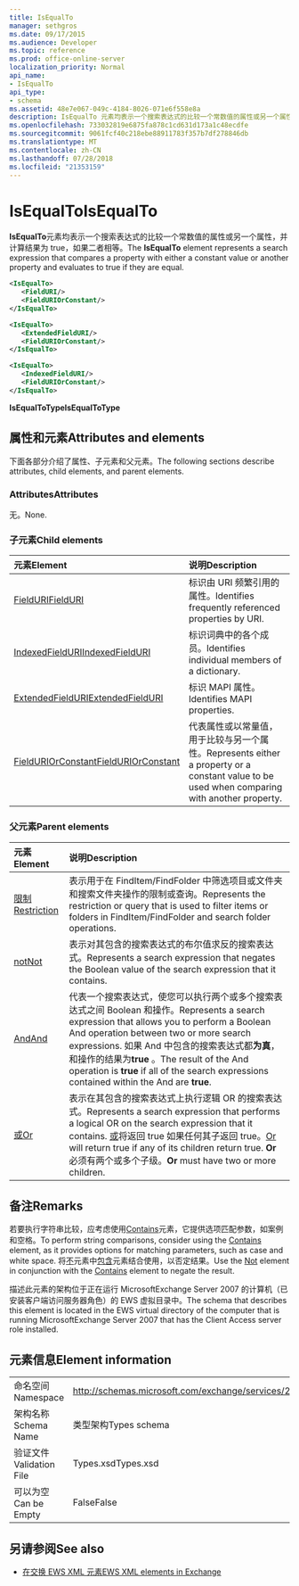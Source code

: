 ```yaml
---
title: IsEqualTo
manager: sethgros
ms.date: 09/17/2015
ms.audience: Developer
ms.topic: reference
ms.prod: office-online-server
localization_priority: Normal
api_name:
- IsEqualTo
api_type:
- schema
ms.assetid: 48e7e067-049c-4184-8026-071e6f558e8a
description: IsEqualTo 元素均表示一个搜索表达式的比较一个常数值的属性或另一个属性，并计算结果为 true，如果二者相等。
ms.openlocfilehash: 733032819e6875fa878c1cd631d173a1c48ecdfe
ms.sourcegitcommit: 9061fcf40c218ebe88911783f357b7df278846db
ms.translationtype: MT
ms.contentlocale: zh-CN
ms.lasthandoff: 07/28/2018
ms.locfileid: "21353159"
---
```

# <a name="isequalto"></a><span data-ttu-id="7c2a9-103">IsEqualTo</span><span class="sxs-lookup"><span data-stu-id="7c2a9-103">IsEqualTo</span></span>

<span data-ttu-id="7c2a9-104">**IsEqualTo**元素均表示一个搜索表达式的比较一个常数值的属性或另一个属性，并计算结果为 true，如果二者相等。</span><span class="sxs-lookup"><span data-stu-id="7c2a9-104">The **IsEqualTo** element represents a search expression that compares a property with either a constant value or another property and evaluates to true if they are equal.</span></span> 
  
```xml
<IsEqualTo>
   <FieldURI/>
   <FieldURIOrConstant/>
</IsEqualTo>
```

```xml
<IsEqualTo>
   <ExtendedFieldURI/>
   <FieldURIOrConstant/>
</IsEqualTo>
```

```xml
<IsEqualTo>
   <IndexedFieldURI/> 
   <FieldURIOrConstant/>
</IsEqualTo>
```

<span data-ttu-id="7c2a9-105">**IsEqualToType**</span><span class="sxs-lookup"><span data-stu-id="7c2a9-105">**IsEqualToType**</span></span>

## <a name="attributes-and-elements"></a><span data-ttu-id="7c2a9-106">属性和元素</span><span class="sxs-lookup"><span data-stu-id="7c2a9-106">Attributes and elements</span></span>

<span data-ttu-id="7c2a9-107">下面各部分介绍了属性、子元素和父元素。</span><span class="sxs-lookup"><span data-stu-id="7c2a9-107">The following sections describe attributes, child elements, and parent elements.</span></span>
  
### <a name="attributes"></a><span data-ttu-id="7c2a9-108">Attributes</span><span class="sxs-lookup"><span data-stu-id="7c2a9-108">Attributes</span></span>

<span data-ttu-id="7c2a9-109">无。</span><span class="sxs-lookup"><span data-stu-id="7c2a9-109">None.</span></span>
  
### <a name="child-elements"></a><span data-ttu-id="7c2a9-110">子元素</span><span class="sxs-lookup"><span data-stu-id="7c2a9-110">Child elements</span></span>

|<span data-ttu-id="7c2a9-111">**元素**</span><span class="sxs-lookup"><span data-stu-id="7c2a9-111">**Element**</span></span>|<span data-ttu-id="7c2a9-112">**说明**</span><span class="sxs-lookup"><span data-stu-id="7c2a9-112">**Description**</span></span>|
|:-----|:-----|
|[<span data-ttu-id="7c2a9-113">FieldURI</span><span class="sxs-lookup"><span data-stu-id="7c2a9-113">FieldURI</span></span>](fielduri.md) <br/> |<span data-ttu-id="7c2a9-114">标识由 URI 频繁引用的属性。</span><span class="sxs-lookup"><span data-stu-id="7c2a9-114">Identifies frequently referenced properties by URI.</span></span>  <br/> |
|[<span data-ttu-id="7c2a9-115">IndexedFieldURI</span><span class="sxs-lookup"><span data-stu-id="7c2a9-115">IndexedFieldURI</span></span>](indexedfielduri.md) <br/> |<span data-ttu-id="7c2a9-116">标识词典中的各个成员。</span><span class="sxs-lookup"><span data-stu-id="7c2a9-116">Identifies individual members of a dictionary.</span></span>  <br/> |
|[<span data-ttu-id="7c2a9-117">ExtendedFieldURI</span><span class="sxs-lookup"><span data-stu-id="7c2a9-117">ExtendedFieldURI</span></span>](extendedfielduri.md) <br/> |<span data-ttu-id="7c2a9-118">标识 MAPI 属性。</span><span class="sxs-lookup"><span data-stu-id="7c2a9-118">Identifies MAPI properties.</span></span>  <br/> |
|[<span data-ttu-id="7c2a9-119">FieldURIOrConstant</span><span class="sxs-lookup"><span data-stu-id="7c2a9-119">FieldURIOrConstant</span></span>](fielduriorconstant.md) <br/> |<span data-ttu-id="7c2a9-120">代表属性或以常量值，用于比较与另一个属性。</span><span class="sxs-lookup"><span data-stu-id="7c2a9-120">Represents either a property or a constant value to be used when comparing with another property.</span></span>  <br/> |
   
### <a name="parent-elements"></a><span data-ttu-id="7c2a9-121">父元素</span><span class="sxs-lookup"><span data-stu-id="7c2a9-121">Parent elements</span></span>

|<span data-ttu-id="7c2a9-122">**元素**</span><span class="sxs-lookup"><span data-stu-id="7c2a9-122">**Element**</span></span>|<span data-ttu-id="7c2a9-123">**说明**</span><span class="sxs-lookup"><span data-stu-id="7c2a9-123">**Description**</span></span>|
|:-----|:-----|
|[<span data-ttu-id="7c2a9-124">限制</span><span class="sxs-lookup"><span data-stu-id="7c2a9-124">Restriction</span></span>](restriction.md) <br/> |<span data-ttu-id="7c2a9-125">表示用于在 FindItem/FindFolder 中筛选项目或文件夹和搜索文件夹操作的限制或查询。</span><span class="sxs-lookup"><span data-stu-id="7c2a9-125">Represents the restriction or query that is used to filter items or folders in FindItem/FindFolder and search folder operations.</span></span>  <br/> |
|[<span data-ttu-id="7c2a9-126">not</span><span class="sxs-lookup"><span data-stu-id="7c2a9-126">Not</span></span>](not.md) <br/> |<span data-ttu-id="7c2a9-127">表示对其包含的搜索表达式的布尔值求反的搜索表达式。</span><span class="sxs-lookup"><span data-stu-id="7c2a9-127">Represents a search expression that negates the Boolean value of the search expression that it contains.</span></span>  <br/> |
|[<span data-ttu-id="7c2a9-128">And</span><span class="sxs-lookup"><span data-stu-id="7c2a9-128">And</span></span>](and.md) <br/> |<span data-ttu-id="7c2a9-129">代表一个搜索表达式，使您可以执行两个或多个搜索表达式之间 Boolean 和操作。</span><span class="sxs-lookup"><span data-stu-id="7c2a9-129">Represents a search expression that allows you to perform a Boolean And operation between two or more search expressions.</span></span> <span data-ttu-id="7c2a9-130">如果 And 中包含的搜索表达式都**为真**，和操作的结果为**true** 。</span><span class="sxs-lookup"><span data-stu-id="7c2a9-130">The result of the And operation is **true** if all of the search expressions contained within the And are **true**.</span></span>  <br/> |
|[<span data-ttu-id="7c2a9-131">或</span><span class="sxs-lookup"><span data-stu-id="7c2a9-131">Or</span></span>](or.md) <br/> |<span data-ttu-id="7c2a9-132">表示在其包含的搜索表达式上执行逻辑 OR 的搜索表达式。</span><span class="sxs-lookup"><span data-stu-id="7c2a9-132">Represents a search expression that performs a logical OR on the search expression that it contains.</span></span> <span data-ttu-id="7c2a9-133">[或](or.md)将返回 true 如果任何其子返回 true。</span><span class="sxs-lookup"><span data-stu-id="7c2a9-133">[Or](or.md) will return true if any of its children return true.</span></span> <span data-ttu-id="7c2a9-134">**Or** 必须有两个或多个子级。</span><span class="sxs-lookup"><span data-stu-id="7c2a9-134">**Or** must have two or more children.</span></span>  <br/> |
   
## <a name="remarks"></a><span data-ttu-id="7c2a9-135">备注</span><span class="sxs-lookup"><span data-stu-id="7c2a9-135">Remarks</span></span>

<span data-ttu-id="7c2a9-136">若要执行字符串比较，应考虑使用[Contains](contains.md)元素，它提供选项匹配参数，如案例和空格。</span><span class="sxs-lookup"><span data-stu-id="7c2a9-136">To perform string comparisons, consider using the [Contains](contains.md) element, as it provides options for matching parameters, such as case and white space.</span></span> <span data-ttu-id="7c2a9-137">将[不](not.md)元素中[包含](contains.md)元素结合使用，以否定结果。</span><span class="sxs-lookup"><span data-stu-id="7c2a9-137">Use the [Not](not.md) element in conjunction with the [Contains](contains.md) element to negate the result.</span></span> 
  
<span data-ttu-id="7c2a9-138">描述此元素的架构位于正在运行 MicrosoftExchange Server 2007 的计算机（已安装客户端访问服务器角色）的 EWS 虚拟目录中。</span><span class="sxs-lookup"><span data-stu-id="7c2a9-138">The schema that describes this element is located in the EWS virtual directory of the computer that is running MicrosoftExchange Server 2007 that has the Client Access server role installed.</span></span>
  
## <a name="element-information"></a><span data-ttu-id="7c2a9-139">元素信息</span><span class="sxs-lookup"><span data-stu-id="7c2a9-139">Element information</span></span>

|||
|:-----|:-----|
|<span data-ttu-id="7c2a9-140">命名空间</span><span class="sxs-lookup"><span data-stu-id="7c2a9-140">Namespace</span></span>  <br/> |http://schemas.microsoft.com/exchange/services/2006/types  <br/> |
|<span data-ttu-id="7c2a9-141">架构名称</span><span class="sxs-lookup"><span data-stu-id="7c2a9-141">Schema Name</span></span>  <br/> |<span data-ttu-id="7c2a9-142">类型架构</span><span class="sxs-lookup"><span data-stu-id="7c2a9-142">Types schema</span></span>  <br/> |
|<span data-ttu-id="7c2a9-143">验证文件</span><span class="sxs-lookup"><span data-stu-id="7c2a9-143">Validation File</span></span>  <br/> |<span data-ttu-id="7c2a9-144">Types.xsd</span><span class="sxs-lookup"><span data-stu-id="7c2a9-144">Types.xsd</span></span>  <br/> |
|<span data-ttu-id="7c2a9-145">可以为空</span><span class="sxs-lookup"><span data-stu-id="7c2a9-145">Can be Empty</span></span>  <br/> |<span data-ttu-id="7c2a9-146">False</span><span class="sxs-lookup"><span data-stu-id="7c2a9-146">False</span></span>  <br/> |
   
## <a name="see-also"></a><span data-ttu-id="7c2a9-147">另请参阅</span><span class="sxs-lookup"><span data-stu-id="7c2a9-147">See also</span></span>

- [<span data-ttu-id="7c2a9-148">在交换 EWS XML 元素</span><span class="sxs-lookup"><span data-stu-id="7c2a9-148">EWS XML elements in Exchange</span></span>](ews-xml-elements-in-exchange.md)

